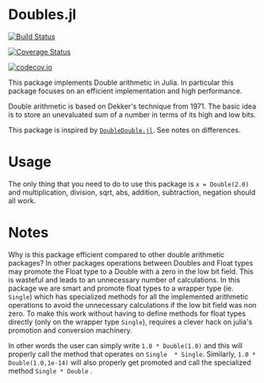 # Doubles.jl

[![Build Status](https://travis-ci.org/musm/Doubles.jl.svg?branch=master)](https://travis-ci.org/musm/Doubles.jl)

[![Coverage Status](https://coveralls.io/repos/musm/Doubles.jl/badge.svg?branch=master&service=github)](https://coveralls.io/github/musm/Doubles.jl?branch=master)

[![codecov.io](http://codecov.io/github/musm/Doubles.jl/coverage.svg?branch=master)](http://codecov.io/github/musm/Doubles.jl?branch=master)


This package implements Double arithmetic in Julia. In particular this package focuses on an efficient implementation and high performance.

Double arithmetic is based on Dekker's technique from 1971. The basic idea is to store an unevaluated sum of a number in terms of its high and low bits.

This package is inspired by [`DoubleDouble.jl`](https://github.com/simonbyrne/DoubleDouble.jl). See notes on differences.

# Usage
The only thing that you need to do to use this package is `x = Double(2.0)` and multiplication, division, sqrt, abs, addition, subtraction, negation should all work.

# Notes
Why is this package efficient compared to  other double  arithmetic packages? In other packages operations between Doubles and Float types may promote the Float type to a Double with a zero in the low bit field. This is wasteful and leads to an unnecessary number of calculations. In this package we are smart and promote float types to a wrapper type (ie. `Single`) which has specialized methods for all the implemented arithmetic operations to avoid the unnecessary calculations if the low bit field was non zero. To make this work without having to define methods for float types directly (only on the wrapper type `Single`), requires a clever hack on julia's promotion and conversion machinery.

In other words the user can simply write `1.0 * Double(1.0)` and this will properly call the method that operates on `Single  * Single`. Similarly, `1.0 * Double(1.0,1e-14)` will also properly get promoted and call the specialized method `Single * Double` .